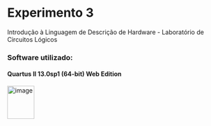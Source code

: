 # Experimento 3
Introdução à Linguagem de Descrição de Hardware - Laboratório de Circuitos Lógicos

### Software utilizado:
  #### Quartus II 13.0sp1 (64-bit) Web Edition
  <img width="62" height="76" alt="image" src="https://github.com/user-attachments/assets/f2e750e4-a7d1-4733-bd8f-238fd42b76db" />
